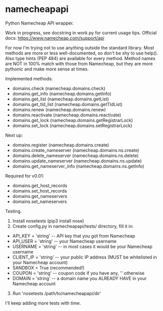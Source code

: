 # namecheapapi
Python Namecheap API wrapper.

Work in progress, see docstring in work.py for current usage tips. Official docs: https://www.namecheap.com/support/api

For now I'm trying not to use anything outside the standard library.
Most methods are more or less well-documented, so don't be shy to use help(). Also type hints (PEP 484) are available for every method.
Method names are NOT in 100% match with those from Namecheap, but they are more pythonic and make more sense at times.

Implemented methods:
* domains.check (namecheap.domains.check)
* domains.get_info (namecheap.domains.getInfo)
* domains.get_list (namecheap.domains.getList)
* domains.get_tld_list (namecheap.domains.getTldList)
* domains.renew (namecheap.domains.renew)
* domains.reactivate (namecheap.domains.reactivate)
* domains.get_lock (namecheap.domains.getRegistrarLock)
* domains.set_lock (namecheap.domains.setRegistrarLock)

Next up:
- domains.register (namecheap.domains.create)
- domains.create_nameserver (namecheap.domains.ns.create)
- domains.delete_nameserver (namecheap.domains.ns.delete)
- domains.update_nameserver (namecheap.domains.ns.update)
- domains.get_nameserver_info (namecheap.domains.ns.getInfo)

Required for v0.01:
- domains.get_host_records
- domains.set_host_records
- domains.get_nameservers
- domains.set_nameservers


Testing.

1. Install nosetests (pip3 install nose)
2. Create config.py in namecheapapi/tests/ directory, fill it in:
* API_KEY = 'string' -- API key that you got from Namecheap
* API_USER = 'string' -- your Namecheap username
* USERNAME = 'string' -- in most cases it would be your Namecheap username
* CLIENT_IP = 'string' -- your public IP address (MUST be whitelisted in your Namecheap account)
* SANDBOX = True (recommended!)
* COUPON = 'string' -- coupon code if you have any, '' otherwise
* DOMAIN = 'string' -- a domain name you ALREADY HAVE in your Namecheap account
3. Run 'nosetests /path/to/namecheapapi/dir'

I'll keep adding more tests with time.
